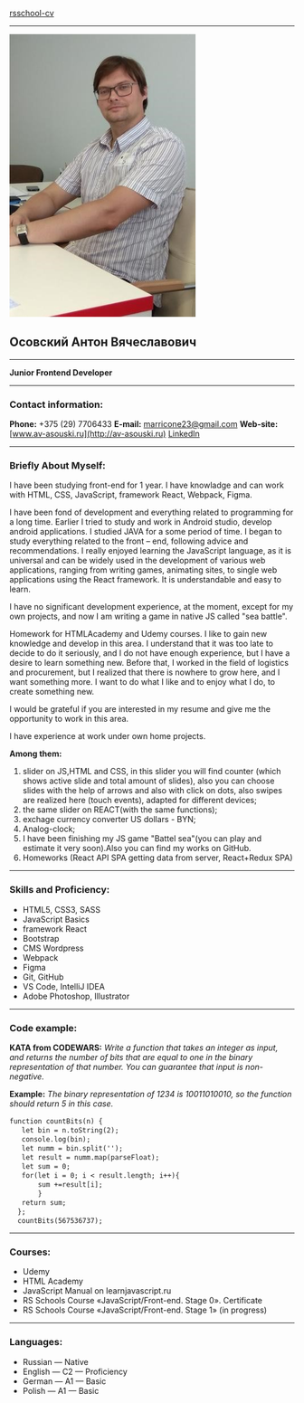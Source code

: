 [rsschool-cv](https://github.com/Marricone23/rsschool-cv/tree/gh-pages)

**************************************************

![logo](./assets/img/logo.jpg "Avatar") 
## Осовский Антон Вячеславович

**************************************************

**Junior Frontend Developer**

**************************************************

### Contact information:
**Phone:** +375 (29) 7706433
**E-mail:** marricone23@gmail.com
**Web-site:** [www.av-asouski.ru](http://av-asouski.ru)
[LinkedIn](http://linkedin.com/anton38)


***************************************************
### Briefly About Myself:

I have been studying front-end for 1 year. I have knowladge and can work with HTML, CSS, JavaScript, framework React, Webpack, Figma.


I have been fond of development and everything related to programming for a long time. Earlier I tried to study and work in Android studio, develop android applications. I studied JAVA for a some period of time. I began to study everything related to the front – end, following advice and recommendations. I really enjoyed learning the JavaScript language, as it is universal and can be widely used in the development of various web applications, ranging from writing games, animating sites, to single web applications using the React framework. It is understandable and easy to learn.

I have no significant development experience, at the moment, except for my own projects, and now I am writing a game in native JS called "sea battle".
 
Homework for HTMLAcademy and Udemy courses. I like to gain new knowledge and develop in this area. I understand that it was too late to decide to do it seriously, and I do not have enough experience, but I have a desire to learn something new. Before that, I worked in the field of logistics and procurement, but I realized that there is nowhere to grow here, and I want something more. I want to do what I like and to enjoy what I do, to create something new. 

I would be grateful if you are interested in my resume and give me the opportunity to work in this area.


I have experience at work under own home projects. 

**Among them:**
1. slider on JS,HTML and CSS, in this slider you will find counter (which shows active slide and total amount of slides), also you can choose slides with the help of arrows and also with click on dots, also swipes are realized here (touch events), adapted for different devices;
2. the same slider on REACT(with the same functions); 
3. exchage currency converter US dollars - BYN; 
4. Analog-clock; 
5. I have been finishing my JS game "Battel sea"(you can play and estimate it very soon).Also you can find my works on GitHub. 
6. Homeworks (React API SPA getting data from server, React+Redux SPA)

****************************************************

### Skills and Proficiency:

* HTML5, CSS3, SASS
* JavaScript Basics
* framework React
* Bootstrap
* CMS Wordpress
* Webpack
* Figma 
* Git, GitHub
* VS Code, IntelliJ IDEA
* Adobe Photoshop, Illustrator

****************************************************

### Code example:

**KATA from CODEWARS:** _Write a function that takes an integer as input, and returns the number of bits that are equal to one in the binary representation of that number. You can guarantee that input is non-negative._

**Example:** _The binary representation of 1234 is 10011010010, so the function should return 5 in this case._

```
function countBits(n) {
   let bin = n.toString(2);
   console.log(bin);
   let numm = bin.split('');
   let result = numm.map(parseFloat);
   let sum = 0;
   for(let i = 0; i < result.length; i++){
       sum +=result[i];
       }
   return sum;  
  };  
  countBits(567536737);
```
  *******************************************
### Courses:
  * Udemy
  * HTML Academy
  * JavaScript Manual on learnjavascript.ru 
  * RS Schools Course «JavaScript/Front-end. Stage 0». Certificate
  * RS Schools Course «JavaScript/Front-end. Stage 1» (in progress)

  ******************************************

### Languages:

* Russian — Native
* English — C2 — Proficiency
* German — A1 — Basic
* Polish — A1 — Basic
